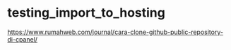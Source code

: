 # testing_import_to_hosting

https://www.rumahweb.com/journal/cara-clone-github-public-repository-di-cpanel/
